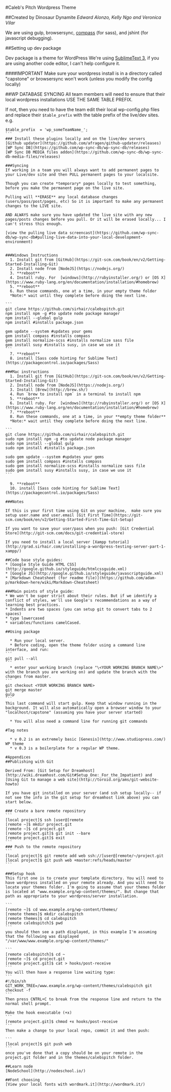 #Caleb's Pitch Wordpress Theme 

##Created by Dinosaur Dynamite
*Edward Alonzo, Kelly Ngo and Veronica Vilar*

We are using gulp, browsersync, [compass](http://compass-style.org/) (for sass), and jshint (for javascript debugging).

##Setting up dev package

Dev package is a theme for WordPress
We're using [SublimeText 3](http://www.sublimetext.com/3), if you are using another code editor, I can't help configure it.

####IMPORTANT
Make sure your wordpress install is in a directory called "capstone" or browsersync won't work (unless you modify the config locally)

##WP DATABASE SYNCING
All team members will need to ensure that their local wordpress installations USE THE SAME TABLE PREFIX.

If not, then you need to have the team edit their local wp-config.php files and replace their ```$table_prefix``` with the table prefix of the live/dev sites.
e.g.
````
$table_prefix  = 'wp_someTeamName_';
```
### Install these plugins locally and on the live/dev servers
[Github updater](https://github.com/afragen/github-updater/releases)
[WP Sync DB](https://github.com/wp-sync-db/wp-sync-db/releases)
[WP Sync DB MEDIA files addon](https://github.com/wp-sync-db/wp-sync-db-media-files/releases)

###Syncing
If working in a team you will always want to add permanent pages to your Live/dev site and then PULL permanent pages to your localsite.

Though you can create *temporary* pages locally to test something, before you make the permanent page on the live site.

Pulling will **ERASE** any local database changes (users/pass/post/pages, etc) So it is important to make any permanent changes to the LIVE site.

AND ALWAYS make sure you have updated the live site with any new pages/posts changes before you pull. Or it will be erased locally... I can't stress this enough.

[view the pulling live data screencast](https://github.com/wp-sync-db/wp-sync-db#pulling-live-data-into-your-local-development-environment)


###Windows Instructions
  1. Install git from [GitHub](https://git-scm.com/book/en/v2/Getting-Started-Installing-Git)
  2. Install node from [NodeJS](https://nodejs.org/)
  3. **reboot**
  4. Install ruby. For  [windows](http://rubyinstaller.org/) or [OS X](https://www.ruby-lang.org/en/documentation/installation/#homebrew)
  5. **reboot**
  6. Run these commands, one at a time, in your empty theme folder 
  *Note:* wait until they complete before doing the next line.

```
git clone https://github.com/sirhair/calebspitch.git
npm install npm -g #to update node package manager
npm install --global gulp
npm install #installs package.json

gem update --system #updates your gems
gem install compass #installs compass
gem install normalize-scss #installs normalize sass file
gem install susy #installs susy, in case we use it
```
  7. **reboot**
  8. install [Sass code hinting for Sublime Text](https://packagecontrol.io/packages/Sass) 

###Mac instructions
  1. Install git from [GitHub](https://git-scm.com/book/en/v2/Getting-Started-Installing-Git)
  2. Install node from [NodeJS](https://nodejs.org/)
  3. Install [Brew](http://brew.sh/)
  4. Run `brew to install npm` in a terminal to install npm
  5. **reboot**
  6. Install ruby. For  [windows](http://rubyinstaller.org/) or [OS X](https://www.ruby-lang.org/en/documentation/installation/#homebrew)
  7. **reboot**
  8. Run these commands, one at a time, in your **empty theme folder** 
  *Note:* wait until they complete before doing the next line.

```
git clone https://github.com/sirhair/calebspitch.git
sudo npm install npm -g #to update node package manager
sudo npm install --global gulp
sudo npm install #installs package.json

sudo gem update --system #updates your gems
sudo gem install compass #installs compass
sudo gem install normalize-scss #installs normalize sass file
sudo gem install susy #installs susy, in case we use it
```
  
  9. **reboot**
  10. install [Sass code hinting for Sublime Text](https://packagecontrol.io/packages/Sass) 

###Notes

If this is your first time using Git on your machine,  make sure you setup user.name and user.email [Git First Time](https://git-scm.com/book/en/v2/Getting-Started-First-Time-Git-Setup) 

If you want to save your user/pass when you push: [Git Credential Store](http://git-scm.com/docs/git-credential-store)

If you need to install a local server [Xampp tutorial](http://grad.sirhair.com/installing-a-wordpress-testing-server-part-1-xampp/)

##Code base style guides: 
* [Google Style Guide HTML CSS](http://google.github.io/styleguide/htmlcssguide.xml)
* [Google JS](http://google.github.io/styleguide/javascriptguide.xml)
* [Markdown Cheatsheet (for readme file)](https://github.com/adam-p/markdown-here/wiki/Markdown-Cheatsheet)

###Main points of style guide: 
* We won't be super strict about their rules. But if we identify a conflict of styles, we'll use Google's recommendations as a way of learning best practices.
* Indents are two spaces (you can setup git to convert tabs to 2 spaces)
* type lowercased
* variables/functions camelCased.

##Using package

  * Run your local server.
  * Before coding, open the theme folder using a command line interface, and run: 
```
git pull --all
```
  * enter your working branch (replace "\<YOUR WORKING BRANCH NAME\>" with the branch you are working on) and update the branch with the changes from master.
```
git checkout <YOUR WORKING BRANCH NAME>
git merge master
gulp
```
This last command will start gulp. Keep that window running in the background. It will also automatically open a browser window to your "localhost/capstone" (assuming you have your server started)

  * You will also need a command line for running git commands

#Tag notes

  * v 0.2 is an extremely basic [Genesis](http://www.studiopress.com/) WP theme 
  * v 0.3 is a boilerplate for a regular WP theme.

#Appendices
##Publishing with Git

Derived From: [Git Setup for Dreamhost](http://wiki.dreamhost.com/Git#Setup_One:_For_the_Impatient) and [Using Git to manage a web site](http://toroid.org/ams/git-website-howto)

If you have git installed on your server (and ssh setup locally-- if not see the info in the git setup for dreamhost link above) you can start below.

### Create a bare remote repository
```
[local project]$ ssh [user@]remote
[remote ~]$ mkdir project.git
[remote ~]$ cd project.git
[remote project.git]$ git init --bare
[remote project.git]$ exit
```
### Push to the remote repository
```
[local project]$ git remote add web ssh://[user@]remote/~/project.git
[local project]$ git push web +master:refs/heads/master
```

###Setup hook
This first one is to create your template directory. You will need to have wordpress installed on your remote already. And you will need to locate your themes folder. I'm going to assume that your themes folder is located at "www.example.org/wp-content/themes/". But change that path as appropriate to your wordpress/server installation.

```
[remote ~]$ cd www.example.org/wp-content/themes/
[remote themes]$ mkdir calebspitch
[remote themes]$ cd calebspitch
[remote calebspitch]$ pwd
```
you should then see a path displayed, in this example I'm assuming that the following was displayed
"/var/www/www.example.org/wp-content/themes/"

```
[remote calebspitch]$ cd ~
[remote ~]$ cd project.git
[remote project.git]$ cat > hooks/post-receive
```
You will then have a response line waiting type:
```
#!/bin/sh
GIT_WORK_TREE=/www.example.org/wp-content/themes/calebspitch git checkout -f
```
Then press CNTRL+C to break from the response line and return to the normal shell prompt.

Make the hook executable (+x)
```
[remote project.git]$ chmod +x hooks/post-receive
```
Then make a change to your local repo, commit it and then push:

```
[local project]$ git push web
```
once you've done that a copy should be on your remote in the project.git folder and in the themes/calebspitch folder.

##Learn node
[NodeSchool](http://nodeschool.io/)

##Font choosing
[View your local fonts with wordmark.it](http://wordmark.it/)